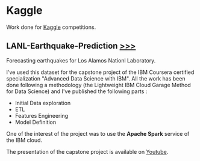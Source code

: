# Kaggle
Work done for [Kaggle](http://www.kaggle.com) competitions. 

## LANL-Earthquake-Prediction [>>>](https://github.com/jxtrbtk/kaggle/tree/master/LANL-Earthquake-Prediction)
Forecasting earthquakes for Los Alamos Nationl Laboratory.

I've used this dataset for the capstone project of the IBM Coursera certified specialization "Advanced Data Science with IBM".
All the work has been done following a methodology (the Lightweight IBM Cloud Garage Method for Data Science) and I've published the following parts : 
- Initial Data exploration
- ETL
- Features Engineering
- Model Definition

One of the interest of the project was to use the **Apache Spark** service of the IBM cloud.

The presentation of the capstone project is available on [Youtube](https://youtu.be/okrR7Krd9z4).

